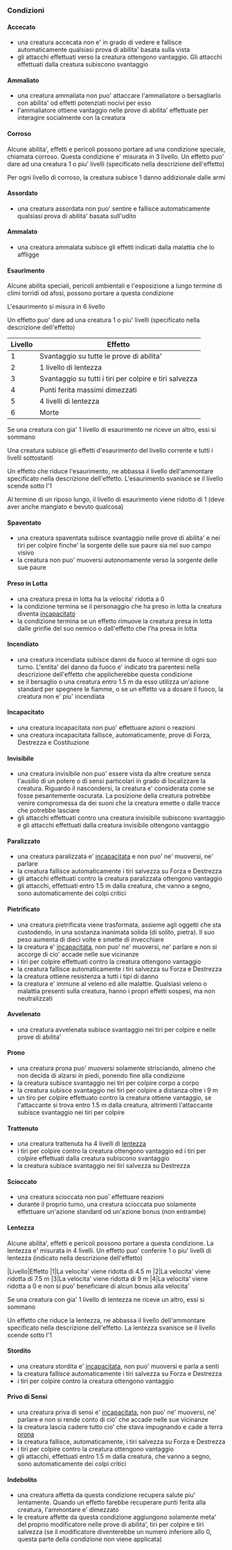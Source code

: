 ### Condizioni

#### Accecato

- una creatura accecata non e' in grado di vedere e fallisce automaticamente qualsiasi prova di abilita' basata sulla vista
- gli attacchi effettuati verso la creatura ottengono vantaggio. Gli attacchi effettuati dalla creatura subiscono svantaggio

#### Ammaliato

- una creatura ammaliata non puo' attaccare l'ammaliatore o bersagliarlo con abilita' od effetti potenziati nocivi per esso
- l'ammaliatore ottiene vantaggio nelle prove di abilita' effettuate per interagire socialmente con la creatura

#### Corroso

Alcune abilita', effetti e pericoli possono portare ad una condizione speciale, chiamata corroso. Questa condizione e' misurata in 3 livello. Un effetto puo' dare ad una creatura 1 o piu' livelli (specificato nella descrizione dell'effetto)

Per ogni livello di corroso, la creatura subisce 1 danno addizionale dalle armi

#### Assordato

- una creatura assordata non puo' sentire e fallisce automaticamente qualsiasi prova di abilita' basata sull'udito

#### Ammalato

- una creatura ammalata subisce gli effetti indicati dalla malattia che lo affligge

#### Esaurimento

Alcune abilita speciali, pericoli ambientali e l'esposizione a lungo termine di climi torridi od afosi, possono portare a questa condizione

L'esaurimento si misura in 6 livello

Un effetto puo' dare ad una creatura 1 o piu' livelli (specificato nella descrizione dell'effetto)

|Livello|Effetto
|---|---
|1|Svantaggio su tutte le prove di abilita'
|2|1 livello di lentezza
|3|Svantaggio su tutti i tiri per colpire e tiri salvezza
|4|Punti ferita massimi dimezzati
|5|4 livelli di lentezza
|6|Morte

Se una creatura con gia' 1 livello di esaurimento ne riceve un altro, essi si sommano

Una creatura subisce gli effetti d'esaurimento del livello corrente e tutti i livelli sottostanti

Un effetto che riduce l'esaurimento, ne abbassa il livello dell'ammontare specificato nella descrizione dell'effetto. L'esaurimento svanisce se il livello scende sotto l'1

Al termine di un riposo lungo, il livello di esaurimento viene ridotto di 1 (deve aver anche mangiato e bevuto qualcosa)

#### Spaventato

- una creatura spaventata subisce svantaggio nelle prove di abilita' e nei tiri per colpire finche' la sorgente delle sue paure sia nel suo campo visivo
- la creatura non puo' muoversi autonomamente verso la sorgente delle sue paure

#### Preso in Lotta

- una creatura presa in lotta ha la velocita' ridotta a 0
- la condizione termina se il personaggio che ha preso in lotta la creatura diventa [incapacitato](#Incapacitato)
- la condizione termina se un effetto rimuove la creatura presa in lotta dalle grinfie del suo nemico o dall'effetto che l'ha presa in lotta

#### Incendiato

- una creatura incendiata subisce danni da fuoco al termine di ogni suo turno. L'entita' del danno da fuoco e' indicato tra parentesi nella descrizione dell'effetto che applicherebbe questa condizione
- se il bersaglio o una creatura entro 1.5 m da esso utilizza un'azione standard per spegnere le fiamme, o se un effetto va a dosare il fuoco, la creatura non e' piu' incendiata

#### Incapacitato

- una creatura incapacitata non puo' effettuare azioni o reazioni
- una creatura incapacitata fallisce, automaticamente, prove di Forza, Destrezza e Costituzione

#### Invisibile

- una creatura invisibile non puo' essere vista da altre creature senza l'ausilio di un potere o di sensi particolari in grado di localizzare la creatura. Riguardo il nascondersi, la creatura e' considerata come se fosse pesantemente oscurata. La posizione della creatura potrebbe venire compromessa da dei suoni che la creatura emette o dalle tracce che potrebbe lasciare
- gli attacchi effettuati contro una creatura invisibile subiscono svantaggio e gli attacchi effettuati dalla creatura invisibile ottengono vantaggio

#### Paralizzato

- una creatura paralizzata e' [incapacitata](#incapacitato) e non puo' ne' muoversi, ne' parlare
- la creatura fallisce automaticamente i tiri salvezza su Forza e Destrezza
- gli attacchi effettuati contro la creatura paralizzata ottengono vantaggio
- gli attacchi, effettuati entro 1.5 m dalla creatura, che vanno a segno, sono automaticamente dei colpi critici

#### Pietrificato

- una creatura pietrificata viene trasformata, assieme agli oggetti che sta custodendo, in una sostanza inanimata solida (di solito, pietra). Il suo peso aumenta di dieci volte e smette di invecchiare
- la creatura e' [incapacitata](#incapacitato), non puo' ne' muoversi, ne' parlare e non si accorge di cio' accade nelle sue vicinanze
- i tiri per colpire effettuati contro la creatura ottengono vantaggio
- la creatura fallisce automaticamente i tiri salvezza su Forza e Destrezza
- la creatura ottiene resistenza a tutti i tipi di danno
- la creatura e' immune al veleno ed alle malattie. Qualsiasi veleno o malattia presenti sulla creatura, hanno i propri effetti sospesi, ma non neutralizzati

#### Avvelenato

- una creatura avvelenata subisce svantaggio nei tiri per colpire e nelle prove di abilita'

#### Prono

- una creatura prona puo' muoversi solamente strisciando, almeno che non decida di alzarsi in piedi, ponendo fine alla condizione
- la creatura subisce svantaggio nei tiri per colpire corpo a corpo
- la creatura subisce svantaggio nei tiri per colpire a distanza oltre i 9 m
- un tiro per colpire effettuato contro la creatura ottiene vantaggio, se l'attaccante si trova entro 1.5 m dalla creatura, altrimenti l'attaccante subisce svantaggio nei tiri per colpire

#### Trattenuto

- una creatura trattenuta ha 4 livelli di [lentezza](#lentezza)
- i tiri per colpire contro la creatura ottengono vantaggio ed i tiri per colpire effettuati dalla creatura subiscono svantaggio
- la creatura subisce svantaggio nei tiri salvezza su Destrezza

#### Scioccato

- una creatura scioccata non puo' effettuare reazioni
- durante il proprio turno, una creatura scioccata puo solamente effettuare un'azione standard od un'azione bonus (non entrambe)

#### Lentezza

Alcune abilita', effetti e pericoli possono portare a questa condizione. La lentezza e' misurata in 4 livelli. Un effetto puo' conferire 1 o piu' livelli di lentezza (indicato nella descrizione dell'effetto)

|Livello|Effetto
|1|La velocita' viene ridotta di 4.5 m
|2|La velocita' viene ridotta di 7.5 m
|3|La velocita' viene ridotta di 9 m
|4|La velocita' viene ridotta a 0 e non si puo' beneficiare di alcun bonus alla velocita'

Se una creatura con gia' 1 livello di lentezza ne riceve un altro, essi si sommano

Un effetto che riduce la lentezza, ne abbassa il livello dell'ammontare specificato nella descrizione dell'effetto. La lentezza svanisce se il livello scende sotto l'1

#### Stordito

- una creatura stordita e' [incapacitata](#incapacitato), non puo' muoversi e parla a senti
- la creatura fallisce automaticamente i tiri salvezza su Forza e Destrezza
- i tiri per colpire contro la creatura ottengono vantaggio

#### Privo di Sensi

- una creatura priva di sensi e' [incapacitata](#incapacitato), non puo' ne' muoversi, ne' parlare e non si rende conto di cio' che accade nelle sue vicinanze
- la creatura lascia cadere tutto cio' che stava impugnando e cade a terra [prona](#prono)
- la creatura fallisce, automaticamente, i tiri salvezza su Forza e Destrezza
- i tiri per colpire contro la creatura ottengono vantaggio
- gli attacchi, effettuati entro 1.5 m dalla creatura, che vanno a segno, sono automaticamente dei colpi critici

#### Indebolito

- una creatura affetta da questa condizione recupera salute piu' lentamente. Quando un effetto farebbe recuperare punti ferita alla creatura, l'ammontare e' dimezzato
- le creature affette da questa condizione aggiungono solamente meta' del proprio modificatore nelle prove di abilita', tiri per colpire e tiri salvezza (se il modificatore diventerebbe un numero inferiore allo 0, questa parte della condizione non viene applicata)